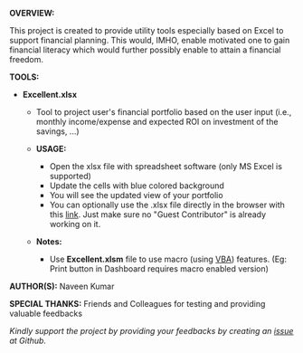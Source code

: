 **OVERVIEW:**

This project is created to provide utility tools especially based on Excel to support financial planning. This would, IMHO, enable motivated one to gain financial literacy which would further possibly enable to attain a financial freedom.

**TOOLS:**

- **Excellent.xlsx**
  - Tool to project user's financial portfolio based on the user input (i.e., monthly income/expense and expected ROI on investment of the savings, ...) 

  - **USAGE:**
    - Open the xlsx file with spreadsheet software (only MS Excel is supported)
    - Update the cells with blue colored background
    - You will see the updated view of your portfolio
    - You can optionally use the .xlsx file directly in the browser with this [link](https://indiametamationsoft-my.sharepoint.com/:x:/g/personal/naveenkumar_metamation_com/EYRslJ1uhGlCtl89gj9mcWsBmv-3Fke7wUp69R7WT6SJ4A). Just make sure no "Guest Contributor" is already working on it.

  - **Notes:**
    - Use **Excellent.xlsm** file to use macro (using [VBA](https://learn.microsoft.com/en-us/office/vba/api/overview/excel)) features. (Eg: Print button in Dashboard requires macro enabled version)

**AUTHOR(S):** Naveen Kumar

**SPECIAL THANKS:** Friends and Colleagues for testing and providing valuable feedbacks

*Kindly support the project by providing your feedbacks by creating an [issue](https://github.com/MetaNaveen/Excellent/issues) at Github.*